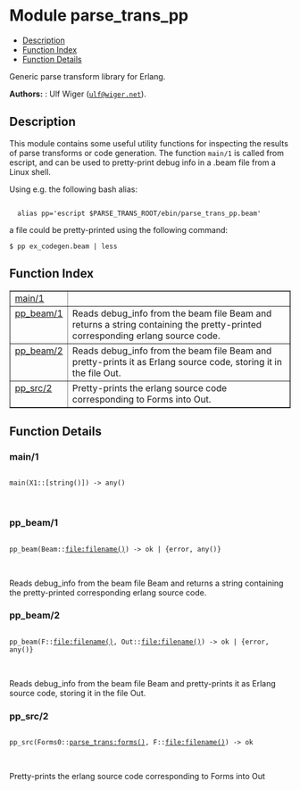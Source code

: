 

# Module parse_trans_pp #
* [Description](#description)
* [Function Index](#index)
* [Function Details](#functions)

Generic parse transform library for Erlang.

__Authors:__ : Ulf Wiger ([`ulf@wiger.net`](mailto:ulf@wiger.net)).

<a name="description"></a>

## Description ##

This module contains some useful utility functions for inspecting
the results of parse transforms or code generation.
The function `main/1` is called from escript, and can be used to
pretty-print debug info in a .beam file from a Linux shell.

Using e.g. the following bash alias:

```

  alias pp='escript $PARSE_TRANS_ROOT/ebin/parse_trans_pp.beam'
```

a file could be pretty-printed using the following command:

`$ pp ex_codegen.beam | less`<a name="index"></a>

## Function Index ##


<table width="100%" border="1" cellspacing="0" cellpadding="2" summary="function index"><tr><td valign="top"><a href="#main-1">main/1</a></td><td></td></tr><tr><td valign="top"><a href="#pp_beam-1">pp_beam/1</a></td><td>
Reads debug_info from the beam file Beam and returns a string containing
the pretty-printed corresponding erlang source code.</td></tr><tr><td valign="top"><a href="#pp_beam-2">pp_beam/2</a></td><td>
Reads debug_info from the beam file Beam and pretty-prints it as
Erlang source code, storing it in the file Out.</td></tr><tr><td valign="top"><a href="#pp_src-2">pp_src/2</a></td><td>Pretty-prints the erlang source code corresponding to Forms into Out.</td></tr></table>


<a name="functions"></a>

## Function Details ##

<a name="main-1"></a>

### main/1 ###

<pre><code>
main(X1::[string()]) -&gt; any()
</code></pre>
<br />

<a name="pp_beam-1"></a>

### pp_beam/1 ###

<pre><code>
pp_beam(Beam::<a href="/home/uwiger/uw/kernel/doc/file.md#type-filename">file:filename()</a>) -&gt; ok | {error, any()}
</code></pre>
<br />

Reads debug_info from the beam file Beam and returns a string containing
the pretty-printed corresponding erlang source code.

<a name="pp_beam-2"></a>

### pp_beam/2 ###

<pre><code>
pp_beam(F::<a href="/home/uwiger/uw/kernel/doc/file.md#type-filename">file:filename()</a>, Out::<a href="/home/uwiger/uw/kernel/doc/file.md#type-filename">file:filename()</a>) -&gt; ok | {error, any()}
</code></pre>
<br />

Reads debug_info from the beam file Beam and pretty-prints it as
Erlang source code, storing it in the file Out.

<a name="pp_src-2"></a>

### pp_src/2 ###

<pre><code>
pp_src(Forms0::<a href="/home/uwiger/uw/parse_trans/doc/parse_trans.md#type-forms">parse_trans:forms()</a>, F::<a href="/home/uwiger/uw/kernel/doc/file.md#type-filename">file:filename()</a>) -&gt; ok
</code></pre>
<br />

Pretty-prints the erlang source code corresponding to Forms into Out

